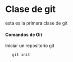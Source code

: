 # Clase de git

esta es la primera clase de git

#### Comandos de Git
Iniciar un repositorio git
~~~git
   git init
~~~
